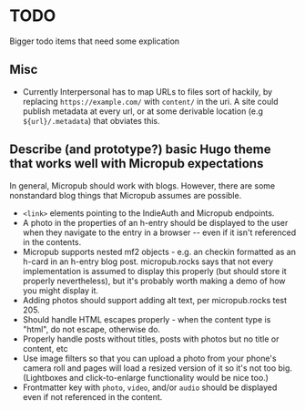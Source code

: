 # TODO

Bigger todo items that need some explication

## Misc

* Currently Interpersonal has to map URLs to files sort of hackily, by replacing `https://example.com/` with `content/` in the uri. A site could publish metadata at every url, or at some derivable location (e.g `${url}/.metadata`) that obviates this.

## Describe (and prototype?) basic Hugo theme that works well with Micropub expectations

In general, Micropub should work with blogs.
However, there are some nonstandard blog things that Micropub assumes are possible.

* `<link>` elements pointing to the IndieAuth and Micropub endpoints.
* A photo in the properties of an h-entry should be displayed to the user when they navigate to the entry in a browser -- even if it isn't referenced in the contents.
* Micropub supports nested mf2 objects - e.g. an checkin formatted as an h-card in an h-entry blog post. micropub.rocks says that not every implementation is assumed to display this properly (but should store it properly nevertheless), but it's probably worth making a demo of how you might display it.
* Adding photos should support adding alt text, per micropub.rocks test 205.
* Should handle HTML escapes properly - when the content type is "html", do not escape, otherwise do.
* Properly handle posts without titles, posts with photos but no title or content, etc
* Use image filters so that you can upload a photo from your phone's camera roll and pages will load a resized version of it so it's not too big. (Lightboxes and click-to-enlarge functionality would be nice too.)
* Frontmatter key with `photo`, `video`, and/or `audio` should be displayed even if not referenced in the content.
